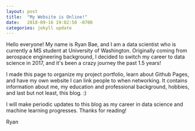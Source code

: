 ```yaml
---
layout: post
title:  "My Website is Online!"
date:   2018-09-16 19:02:50 -0700
categories: jekyll update
---
```

Hello everyone! My name is Ryan Bae, and I am a data scientist who is currently a MS student at University of Washington. Originally coming from aerospace engineering background, I decided to switch my career to data science in 2017, and it's been a crazy journey the past 1.5 years!

I made this page to organize my project portfolio, learn about Github Pages, and have my own website I can link people to when networking. It contains information about me, my education and professional background, hobbies, and last but not least, this blog. :)

I will make periodic updates to this blog as my career in data science and machine learning progresses. Thanks for reading!

Ryan
